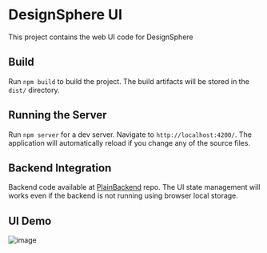 # DesignSphere UI
 This project contains the web UI code for DesignSphere

## Build

Run `npm build` to build the project. The build artifacts will be stored in the `dist/` directory.


## Running the Server

Run `npm server` for a dev server. Navigate to `http://localhost:4200/`. The application will automatically reload if you change any of the source files.

## Backend Integration

Backend code available at [PlainBackend](https://github.com/DesignPlain/PlainServer) repo. The UI state management will works even if the backend is not running using browser local storage.

## UI Demo
![image](https://github.com/DesignPlain/PlainDashboard/assets/19748270/7a49f545-4d57-4274-966a-4edbad4d182f)

